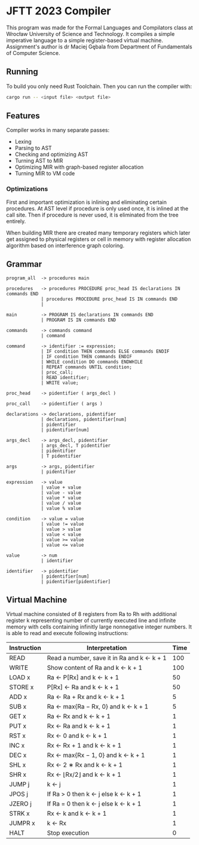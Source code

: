 # JFTT 2023 Compiler 

This program was made for the Formal Languages and Compilators class at Wrocław University of Science and Technology.
It compiles a simple imperative language to a simple register-based virtual machine. Assignment's author is dr Maciej Gębala from Department of Fundamentals of Computer Science.

## Running 
To build you only need Rust Toolchain.
Then you can run the compiler with:
```bash
cargo run -- <input file> <output file>
```

## Features
Compiler works in many separate passes:
- Lexing
- Parsing to AST
- Checking and optimizing AST
- Turning AST to MIR
- Optimizing MIR with graph-based register allocation
- Turning MIR to VM code

### Optimizations
First and important optimization is inlining and eliminating certain procedures. At AST level if procedure is only used once, it is inlined at the call site. Then if procedure is never used, it is eliminated from the tree entirely.

When building MIR there are created many temporary registers which later get assigned to physical registers or cell in memory with register allocation algorithm based on interference graph coloring. 

## Grammar
```
program_all  -> procedures main

procedures   -> procedures PROCEDURE proc_head IS declarations IN commands END
             | procedures PROCEDURE proc_head IS IN commands END
             | 

main         -> PROGRAM IS declarations IN commands END
             | PROGRAM IS IN commands END

commands     -> commands command
             | command

command      -> identifier := expression;
             | IF condition THEN commands ELSE commands ENDIF
             | IF condition THEN commands ENDIF
             | WHILE condition DO commands ENDWHILE
             | REPEAT commands UNTIL condition;
             | proc_call;
             | READ identifier;
             | WRITE value;

proc_head    -> pidentifier ( args_decl )

proc_call    -> pidentifier ( args )

declarations -> declarations, pidentifier
             | declarations, pidentifier[num]
             | pidentifier
             | pidentifier[num]

args_decl    -> args_decl, pidentifier
             | args_decl, T pidentifier
             | pidentifier
             | T pidentifier

args         -> args, pidentifier
             | pidentifier

expression   -> value
             | value + value
             | value - value
             | value * value
             | value / value
             | value % value

condition    -> value = value
             | value != value
             | value > value
             | value < value
             | value >= value
             | value <= value

value        -> num
             | identifier

identifier   -> pidentifier
             | pidentifier[num]
             | pidentifier[pidentifier]
```

## Virtual Machine
Virtual machine consisted of 8 registers from Ra to Rh with additional register k representing number of currently executed line and infinite memory with cells containing infinitly large nonnegative integer numbers. It is able to read and execute following instructions:

| Instruction | Interpretation | Time |
| --- | --- | --- |
| READ | Read a number, save it in Ra and k ← k + 1 | 100 |
| WRITE | Show content of Ra and k ← k + 1 | 100 |
| LOAD x | Ra ← P[Rx] and k ← k + 1 | 50 |
| STORE x | P[Rx] ← Ra and k ← k + 1 | 50 |
| ADD x | Ra ← Ra + Rx and k ← k + 1 | 5 |
| SUB x | Ra ← max{Ra − Rx, 0} and k ← k + 1 | 5 |
| GET x | Ra ← Rx and k ← k + 1 | 1 |
| PUT x | Rx ← Ra and k ← k + 1 | 1 |
| RST x | Rx ← 0 and k ← k + 1 | 1 |
| INC x | Rx ← Rx + 1 and k ← k + 1 | 1 |
| DEC x | Rx ← max{Rx − 1, 0} and k ← k + 1 | 1 |
| SHL x | Rx ← 2 ∗ Rx and k ← k + 1 | 1 |
| SHR x | Rx ← ⌊Rx/2⌋ and k ← k + 1 | 1 |
| JUMP j | k ← j | 1 |
| JPOS j | If Ra > 0 then k ← j else k ← k + 1 | 1 |
| JZERO j | If Ra = 0 then k ← j else k ← k + 1 | 1 |
| STRK x | Rx ← k and k ← k + 1 | 1 |
| JUMPR x | k ← Rx | 1 |
| HALT | Stop execution | 0 |